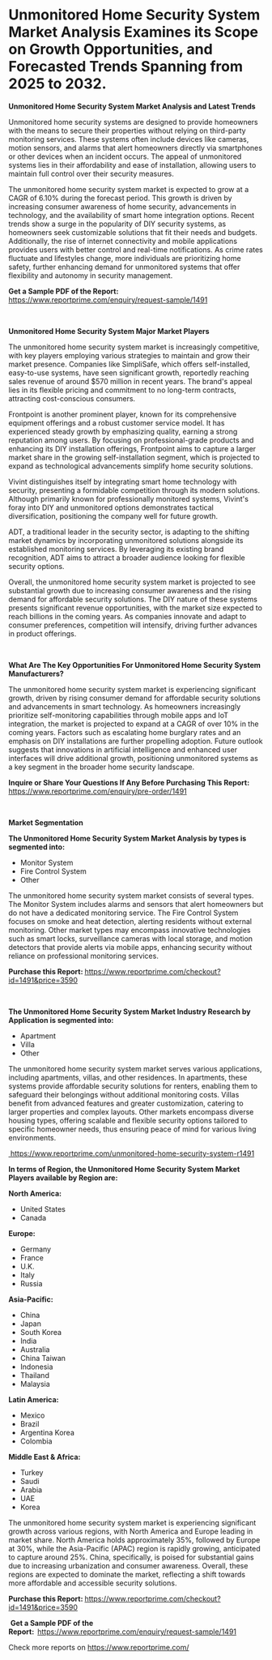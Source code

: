 <p><h1>Unmonitored Home Security System Market Analysis Examines its Scope on Growth Opportunities, and Forecasted Trends Spanning from 2025 to 2032.</h1></p><p><strong>Unmonitored Home Security System Market Analysis and Latest Trends</strong></p>
<p><p>Unmonitored home security systems are designed to provide homeowners with the means to secure their properties without relying on third-party monitoring services. These systems often include devices like cameras, motion sensors, and alarms that alert homeowners directly via smartphones or other devices when an incident occurs. The appeal of unmonitored systems lies in their affordability and ease of installation, allowing users to maintain full control over their security measures.</p><p>The unmonitored home security system market is expected to grow at a CAGR of 6.10% during the forecast period. This growth is driven by increasing consumer awareness of home security, advancements in technology, and the availability of smart home integration options. Recent trends show a surge in the popularity of DIY security systems, as homeowners seek customizable solutions that fit their needs and budgets. Additionally, the rise of internet connectivity and mobile applications provides users with better control and real-time notifications. As crime rates fluctuate and lifestyles change, more individuals are prioritizing home safety, further enhancing demand for unmonitored systems that offer flexibility and autonomy in security management.</p></p>
<p><strong>Get a Sample PDF of the Report:&nbsp;</strong> <a href="https://www.reportprime.com/enquiry/request-sample/1491?utm_campaign=3499&utm_medium=2&utm_source=Github&utm_content=ia&utm_term=18032025&utm_id=unmonitored-home-security-system">https://www.reportprime.com/enquiry/request-sample/1491</a></p>
<p>&nbsp;</p>
<p><strong>Unmonitored Home Security System Major Market Players</strong></p>
<p><p>The unmonitored home security system market is increasingly competitive, with key players employing various strategies to maintain and grow their market presence. Companies like SimpliSafe, which offers self-installed, easy-to-use systems, have seen significant growth, reportedly reaching sales revenue of around $570 million in recent years. The brand's appeal lies in its flexible pricing and commitment to no long-term contracts, attracting cost-conscious consumers.</p><p>Frontpoint is another prominent player, known for its comprehensive equipment offerings and a robust customer service model. It has experienced steady growth by emphasizing quality, earning a strong reputation among users. By focusing on professional-grade products and enhancing its DIY installation offerings, Frontpoint aims to capture a larger market share in the growing self-installation segment, which is projected to expand as technological advancements simplify home security solutions.</p><p>Vivint distinguishes itself by integrating smart home technology with security, presenting a formidable competition through its modern solutions. Although primarily known for professionally monitored systems, Vivint's foray into DIY and unmonitored options demonstrates tactical diversification, positioning the company well for future growth.</p><p>ADT, a traditional leader in the security sector, is adapting to the shifting market dynamics by incorporating unmonitored solutions alongside its established monitoring services. By leveraging its existing brand recognition, ADT aims to attract a broader audience looking for flexible security options.</p><p>Overall, the unmonitored home security system market is projected to see substantial growth due to increasing consumer awareness and the rising demand for affordable security solutions. The DIY nature of these systems presents significant revenue opportunities, with the market size expected to reach billions in the coming years. As companies innovate and adapt to consumer preferences, competition will intensify, driving further advances in product offerings.</p></p>
<p>&nbsp;</p>
<p><strong>What Are The Key Opportunities For Unmonitored Home Security System Manufacturers?</strong></p>
<p><p>The unmonitored home security system market is experiencing significant growth, driven by rising consumer demand for affordable security solutions and advancements in smart technology. As homeowners increasingly prioritize self-monitoring capabilities through mobile apps and IoT integration, the market is projected to expand at a CAGR of over 10% in the coming years. Factors such as escalating home burglary rates and an emphasis on DIY installations are further propelling adoption. Future outlook suggests that innovations in artificial intelligence and enhanced user interfaces will drive additional growth, positioning unmonitored systems as a key segment in the broader home security landscape.</p></p>
<p><strong>Inquire or Share Your Questions If Any Before Purchasing This Report:</strong> <a href="https://www.reportprime.com/enquiry/pre-order/1491?utm_campaign=3499&utm_medium=2&utm_source=Github&utm_content=ia&utm_term=18032025&utm_id=unmonitored-home-security-system">https://www.reportprime.com/enquiry/pre-order/1491</a></p>
<p>&nbsp;</p>
<p><strong>Market Segmentation</strong></p>
<p><strong>The Unmonitored Home Security System Market Analysis by types is segmented into:</strong></p>
<p><ul><li>Monitor System</li><li>Fire Control System</li><li>Other</li></ul></p>
<p><p>The unmonitored home security system market consists of several types. The Monitor System includes alarms and sensors that alert homeowners but do not have a dedicated monitoring service. The Fire Control System focuses on smoke and heat detection, alerting residents without external monitoring. Other market types may encompass innovative technologies such as smart locks, surveillance cameras with local storage, and motion detectors that provide alerts via mobile apps, enhancing security without reliance on professional monitoring services.</p></p>
<p><strong>Purchase this Report:&nbsp;</strong><a href="https://www.reportprime.com/checkout?id=1491&price=3590&utm_campaign=3499&utm_medium=2&utm_source=Github&utm_content=ia&utm_term=18032025&utm_id=unmonitored-home-security-system">https://www.reportprime.com/checkout?id=1491&price=3590</a></p>
<p>&nbsp;</p>
<p><strong>The Unmonitored Home Security System Market Industry Research by Application is segmented into:</strong></p>
<p><ul><li>Apartment</li><li>Villa</li><li>Other</li></ul></p>
<p><p>The unmonitored home security system market serves various applications, including apartments, villas, and other residences. In apartments, these systems provide affordable security solutions for renters, enabling them to safeguard their belongings without additional monitoring costs. Villas benefit from advanced features and greater customization, catering to larger properties and complex layouts. Other markets encompass diverse housing types, offering scalable and flexible security options tailored to specific homeowner needs, thus ensuring peace of mind for various living environments.</p></p>
<p><a href="https://www.reportprime.com/unmonitored-home-security-system-r1491?utm_campaign=3499&utm_medium=2&utm_source=Github&utm_content=ia&utm_term=18032025&utm_id=unmonitored-home-security-system">&nbsp;https://www.reportprime.com/unmonitored-home-security-system-r1491</a></p>
<p><strong>In terms of Region, the Unmonitored Home Security System Market Players available by Region are:</strong></p>
<p>
    <p> <strong> North America: </strong>
        <ul>
            <li>United States</li>
            <li>Canada</li>
        </ul>
        </p> 
    <p> <strong> Europe: </strong>
        <ul>
            <li>Germany</li>
            <li>France</li>
            <li>U.K.</li>
            <li>Italy</li>
            <li>Russia</li>
        </ul>
        </p> 
    <p> <strong> Asia-Pacific: </strong>
        <ul>
            <li>China</li>
            <li>Japan</li>
            <li>South Korea</li>
            <li>India</li>
            <li>Australia</li>
            <li>China Taiwan</li>
            <li>Indonesia</li>
            <li>Thailand</li>
            <li>Malaysia</li>
        </ul>
        </p> 
    <p> <strong> Latin America: </strong>
        <ul>
            <li>Mexico</li>
            <li>Brazil</li>
            <li>Argentina Korea</li>
            <li>Colombia</li>
        </ul>
        </p> 
    <p> <strong> Middle East & Africa: </strong>
        <ul>
            <li>Turkey</li>
            <li>Saudi</li>
            <li>Arabia</li>
            <li>UAE</li>
            <li>Korea</li>
        </ul>
    </p>
    </p>
<p><p>The unmonitored home security system market is experiencing significant growth across various regions, with North America and Europe leading in market share. North America holds approximately 35%, followed by Europe at 30%, while the Asia-Pacific (APAC) region is rapidly growing, anticipated to capture around 25%. China, specifically, is poised for substantial gains due to increasing urbanization and consumer awareness. Overall, these regions are expected to dominate the market, reflecting a shift towards more affordable and accessible security solutions.</p></p>
<p><strong>Purchase this Report: </strong><a href="https://www.reportprime.com/checkout?id=1491&price=3590&utm_campaign=3499&utm_medium=2&utm_source=Github&utm_content=ia&utm_term=18032025&utm_id=unmonitored-home-security-system">https://www.reportprime.com/checkout?id=1491&price=3590</a></p>
<p>&nbsp;<strong>Get a Sample PDF of the Report:&nbsp;&nbsp;</strong><a href="https://www.reportprime.com/enquiry/request-sample/1491?utm_campaign=3499&utm_medium=2&utm_source=Github&utm_content=ia&utm_term=18032025&utm_id=unmonitored-home-security-system">https://www.reportprime.com/enquiry/request-sample/1491</a></p>
<p><strong></strong></p>
<p>Check more reports on <a href="https://www.reportprime.com/?utm_campaign=3499&utm_medium=2&utm_source=Github&utm_content=ia&utm_term=18032025&utm_id=unmonitored-home-security-system">https://www.reportprime.com/</a></p>